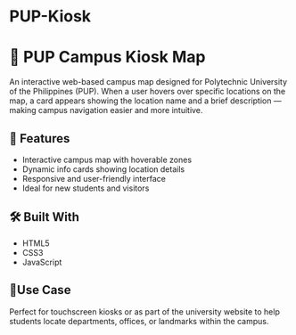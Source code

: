 # PUP-Kiosk

# 🏫 PUP Campus Kiosk Map

An interactive web-based campus map designed for Polytechnic University of the Philippines (PUP). When a user hovers over specific locations on the map, a card appears showing the location name and a brief description — making campus navigation easier and more intuitive.

## 🚀 Features

- Interactive campus map with hoverable zones
- Dynamic info cards showing location details
- Responsive and user-friendly interface
- Ideal for new students and visitors

## 🛠️ Built With

- HTML5
- CSS3
- JavaScript
  
## 📍Use Case

Perfect for touchscreen kiosks or as part of the university website to help students locate departments, offices, or landmarks within the campus.
